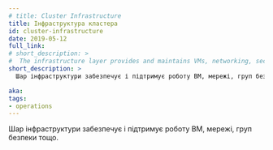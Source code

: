 ```yaml
---
# title: Cluster Infrastructure
title: Інфраструктура кластера
id: cluster-infrastructure
date: 2019-05-12
full_link:
# short_description: >
#  The infrastructure layer provides and maintains VMs, networking, security groups and others.
short_description: >
  Шар інфраструктури забезпечує і підтримує роботу ВМ, мережі, груп безпеки тощо.

aka:
tags:
- operations
---
```

<!-- The infrastructure layer provides and maintains VMs, networking, security groups and others. -->
Шар інфраструктури забезпечує і підтримує роботу ВМ, мережі, груп безпеки тощо.

